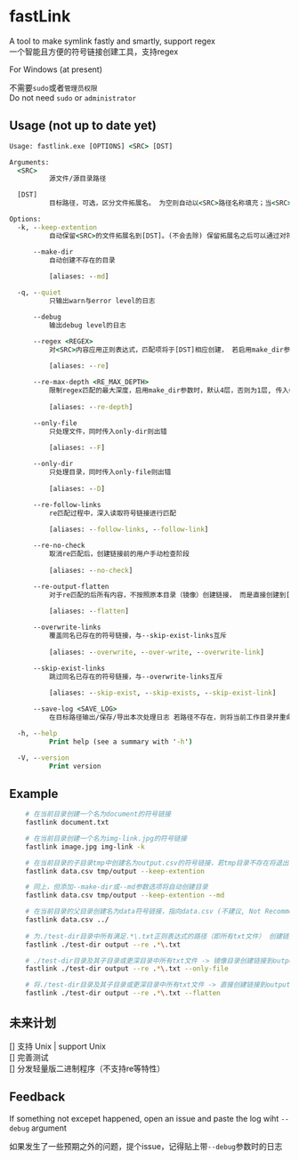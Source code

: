 # fastLink
A tool to make symlink fastly and smartly, support regex  
一个智能且方便的符号链接创建工具，支持regex  

For Windows (at present)

不需要`sudo`或者`管理员权限`  
Do not need `sudo` or `administrator`   

## Usage (not up to date yet)
```cmd
Usage: fastlink.exe [OPTIONS] <SRC> [DST]

Arguments:
  <SRC>
          源文件/源目录路径

  [DST]
          目标路径，可选，区分文件拓展名。 为空则自动以<SRC>路径名称填充；当<SRC>为文件，[DST]为目录时，自动以<SRC>路径名称填充

Options:
  -k, --keep-extention
          自动保留<SRC>的文件拓展名到[DST]。(不会去除) 保留拓展名之后可以通过对符号链接双击、运行等操作让系统使用默认应用打开或执行。

      --make-dir
          自动创建不存在的目录
          
          [aliases: --md]

  -q, --quiet
          只输出warn与error level的日志

      --debug
          输出debug level的日志

      --regex <REGEX>
          对<SRC>内容应用正则表达式，匹配项将于[DST]相应创建， 若启用make_dir参数，则还会尝试对<SRC>的子目录以及更深层(默认最大4层)进行匹配并创建， 若要限制深度，使用--re-max-depth参数。 匹配的路径不受--keep_extention参数影响。
          
          [aliases: --re]

      --re-max-depth <RE_MAX_DEPTH>
          限制regex匹配的最大深度，启用make_dir参数时，默认4层，否则为1层, 传入0表示没有层数限制. 该参数数值非负
          
          [aliases: --re-depth]

      --only-file
          只处理文件，同时传入only-dir则出错
          
          [aliases: --F]

      --only-dir
          只处理目录，同时传入only-file则出错
          
          [aliases: --D]

      --re-follow-links
          re匹配过程中，深入读取符号链接进行匹配
          
          [aliases: --follow-links, --follow-link]

      --re-no-check
          取消re匹配后，创建链接前的用户手动检查阶段
          
          [aliases: --no-check]

      --re-output-flatten
          对于re匹配的后所有内容，不按照原本目录（镜像）创建链接， 而是直接创建到[DST]中。 如果匹配的文件名有重复，则会拒绝创建并报错
          
          [aliases: --flatten]

      --overwrite-links
          覆盖同名已存在的符号链接，与--skip-exist-links互斥
          
          [aliases: --overwrite, --over-write, --overwrite-link]

      --skip-exist-links
          跳过同名已存在的符号链接，与--overwrite-links互斥
          
          [aliases: --skip-exist, --skip-exists, --skip-exist-link]

      --save-log <SAVE_LOG>
          在目标路径输出/保存/导出本次处理日志 若路径不存在，则将当前工作目录并重命名为fastlink-%y-%m-%d-%h-%m-%s.log

  -h, --help
          Print help (see a summary with '-h')

  -V, --version
          Print version

```

## Example
```bash
    # 在当前目录创建一个名为document的符号链接
    fastlink document.txt

    # 在当前目录创建一个名为img-link.jpg的符号链接
    fastlink image.jpg img-link -k

    # 在当前目录的子目录tmp中创建名为output.csv的符号链接，若tmp目录不存在将退出
    fastlink data.csv tmp/output --keep-extention

    # 同上，但添加--make-dir或--md参数选项将自动创建目录
    fastlink data.csv tmp/output --keep-extention --md

    # 在当前目录的父目录创建名为data符号链接，指向data.csv (不建议, Not Recommended)
    fastlink data.csv ../
    
    # 为./test-dir目录中所有满足.*\.txt正则表达式的路径（即所有txt文件） 创建链接到output目录中
    fastlink ./test-dir output --re .*\.txt 

    # ./test-dir目录及其子目录或更深目录中所有txt文件 -> 镜像目录创建链接到output目录中
    fastlink ./test-dir output --re .*\.txt --only-file

    # 将./test-dir目录及其子目录或更深目录中所有txt文件 -> 直接创建链接到output目录中，不包含文件夹（可包含对文件夹的符号链接）
    fastlink ./test-dir output --re .*\.txt --flatten
```

## 未来计划
 [] 支持 Unix | support Unix  
 [] 完善测试  
 [] 分发轻量版二进制程序（不支持re等特性）  

## Feedback
If something not excepet happened, open an issue and paste the log wiht `--debug` argument  

如果发生了一些预期之外的问题，提个issue，记得贴上带`--debug`参数时的日志